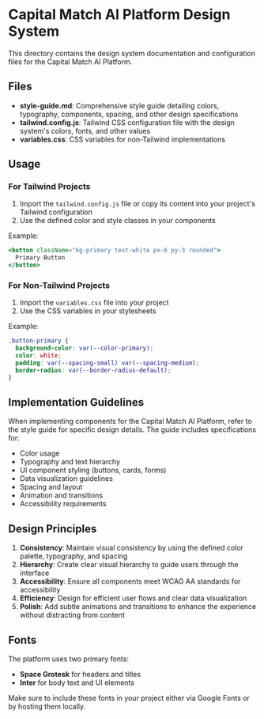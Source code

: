 # Capital Match AI Platform Design System

This directory contains the design system documentation and configuration files for the Capital Match AI Platform.

## Files

- **style-guide.md**: Comprehensive style guide detailing colors, typography, components, spacing, and other design specifications
- **tailwind.config.js**: Tailwind CSS configuration file with the design system's colors, fonts, and other values
- **variables.css**: CSS variables for non-Tailwind implementations

## Usage

### For Tailwind Projects

1. Import the `tailwind.config.js` file or copy its content into your project's Tailwind configuration
2. Use the defined color and style classes in your components

Example:
```jsx
<button className="bg-primary text-white px-6 py-3 rounded">
  Primary Button
</button>
```

### For Non-Tailwind Projects

1. Import the `variables.css` file into your project
2. Use the CSS variables in your stylesheets

Example:
```css
.button-primary {
  background-color: var(--color-primary);
  color: white;
  padding: var(--spacing-small) var(--spacing-medium);
  border-radius: var(--border-radius-default);
}
```

## Implementation Guidelines

When implementing components for the Capital Match AI Platform, refer to the style guide for specific design details. The guide includes specifications for:

- Color usage
- Typography and text hierarchy
- UI component styling (buttons, cards, forms)
- Data visualization guidelines
- Spacing and layout
- Animation and transitions
- Accessibility requirements

## Design Principles

1. **Consistency**: Maintain visual consistency by using the defined color palette, typography, and spacing
2. **Hierarchy**: Create clear visual hierarchy to guide users through the interface
3. **Accessibility**: Ensure all components meet WCAG AA standards for accessibility
4. **Efficiency**: Design for efficient user flows and clear data visualization
5. **Polish**: Add subtle animations and transitions to enhance the experience without distracting from content

## Fonts

The platform uses two primary fonts:
- **Space Grotesk** for headers and titles
- **Inter** for body text and UI elements

Make sure to include these fonts in your project either via Google Fonts or by hosting them locally.
